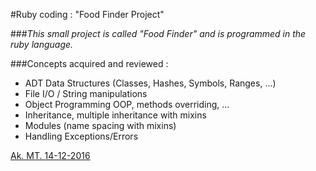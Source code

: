 #Ruby coding : "Food Finder Project"

###*This small project is  called "Food Finder" and is programmed in the ruby language.* 

###Concepts acquired and reviewed : 

* ADT Data Structures (Classes, Hashes, Symbols, Ranges, ...)
* File I/O / String manipulations
* Object Programming OOP, methods overriding, ...
* Inheritance, multiple inheritance with mixins
* Modules (name spacing with mixins)
* Handling Exceptions/Errors


[Ak. MT. 14-12-2016](http://akmtir.com/)

